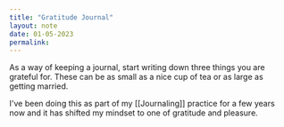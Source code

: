 ```yaml
---
title: "Gratitude Journal"
layout: note
date: 01-05-2023
permalink:
---
```


As a way of keeping a journal, start writing down three things you are grateful for. These can be as small as a nice cup of tea or as large as getting married. 

I've been doing this as part of my [[Journaling]] practice for a few years now and it has shifted my mindset to one of gratitude and pleasure. 